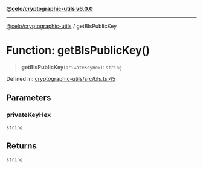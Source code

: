 [**@celo/cryptographic-utils v6.0.0**](../README.md)

***

[@celo/cryptographic-utils](../globals.md) / getBlsPublicKey

# Function: getBlsPublicKey()

> **getBlsPublicKey**(`privateKeyHex`): `string`

Defined in: [cryptographic-utils/src/bls.ts:45](https://github.com/celo-org/developer-tooling/blob/master/packages/sdk/cryptographic-utils/src/bls.ts#L45)

## Parameters

### privateKeyHex

`string`

## Returns

`string`
